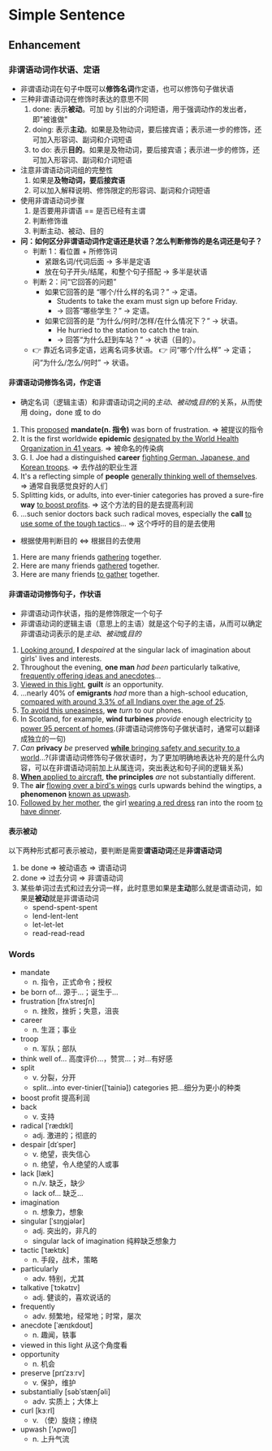 # Simple Sentence

## Enhancement

### 非谓语动词作状语、定语

- 非谓语动词在句子中既可以**修饰名词**作定语，也可以修饰句子做状语
- 三种非谓语动词在修饰时表达的意思不同
    1. done: 表示**被动**。可加 by 引出的介词短语，用于强调动作的发出者，即"被谁做"
    2. doing: 表示**主动**。如果是及物动词，要后接宾语；表示进一步的修饰，还可加入形容词、副词和介词短语
    3. to do: 表示**目的**。如果是及物动词，要后接宾语；表示进一步的修饰，还可加入形容词、副词和介词短语
- 注意非谓语动词词组的完整性
    1. 如果是**及物动词，要后接宾语**
    2. 可以加入解释说明、修饰限定的形容词、副词和介词短语
- 使用非谓语动词步骤
    1. 是否要用非谓语 == 是否已经有主谓
    2. 判断修饰谁
    3. 判断主动、被动、目的
- **问：如何区分非谓语动词作定语还是状语？怎么判断修饰的是名词还是句子？**
    - 判断 1：看位置 + 所修饰词
        - 紧跟名词/代词后面 → 多半是定语
        - 放在句子开头/结尾，和整个句子搭配 → 多半是状语
    - 判断 2：问“它回答的问题”
        - 如果它回答的是 “哪个/什么样的名词？” → 定语。
            - Students to take the exam must sign up before Friday.
            - → 回答“哪些学生？” → 定语。
        - 如果它回答的是 “为什么/何时/怎样/在什么情况下？” → 状语。
            - He hurried to the station to catch the train.
            - → 回答“为什么赶到车站？” → 状语（目的）。
    - 👉 靠近名词多定语，远离名词多状语。
👉 问“哪个/什么样” → 定语；问“为什么/怎么/何时” → 状语。

#### 非谓语动词修饰名词，作定语

- 确定名词（逻辑主语）和非谓语动词之间的*主动*、*被动*或*目的*的关系，从而使用 doing，done 或 to do

1. This <u>proposed</u> **mandate(n. 指令)** was born of frustration. => 被提议的指令
2. It is the first worldwide **epidemic** <u>designated by the World Health Organization in 41 years</u>. => 被命名的传染病
3. G. I. Joe had a distinguished **career** <u>fighting German, Japanese, and Korean troops</u>. => 去作战的职业生涯
4. It's a reflecting simple of **people** <u>generally thinking well of themselves</u>. => 通常自我感觉良好的人们
5. Splitting kids, or adults, into ever-tinier categories has proved a sure-fire **way** <u>to boost profits</u>. => 这个方法的目的是去提高利润
6. ...such senior doctors back such radical moves, especially the **call** <u>to use some of the tough tactics</u>... => 这个呼吁的目的是去使用
 
- 根据使用判断目的 <=> 根据目的去使用

1. Here are many friends <u>gathering</u> together.
2. Here are many friends <u>gathered</u> together.
3. Here are many friends <u>to gather</u> together.

#### 非谓语动词修饰句子，作状语

- 非谓语动词作状语，指的是修饰限定一个句子
- 非谓语动词的逻辑主语（意思上的主语）就是这个句子的主语，从而可以确定非谓语动词表示的是*主动*、*被动*或*目的*

1. <u>Looking around</u>, **I** *despaired* at the singular lack of imagination about girls' lives and interests.
2. Throughout the evening, **one man** *had been* particularly talkative, <u>frequently offering ideas and anecdotes</u>...
3. <u>Viewed in this light</u>, **guilt** *is* an opportunity.
4. ...nearly 40% of **emigrants** *had* more than a high-school education, <u>compared with around 3.3% of all Indians over the age of 25</u>.
5. <u>To avoid this uneasiness</u>, **we** *turn* to our phones.
6. In Scotland, for example, **wind turbines** *provide* enough electricity <u>to power 95 percent of homes</u>.(非谓语动词修饰句子做状语时，通常可以翻译成独立的一句)
7. *Can* **privacy** *be* preserved <u>**while** bringing safety and security to a world</u>...?(非谓语动词修饰句子做状语时，为了更加明确地表达补充的是什么内容，可以在非谓语动词前加上从属连词，突出表达和句子间的逻辑关系)
8. <u>**When** applied to aircraft</u>, **the principles** *are* not substantially different.
9. The **air** <u>flowing over a bird's wings</u> curls upwards behind the wingtips, a **phenomenon** <u>known as upwash</u>.
10. <u>Followed by her mother</u>, the girl <u>wearing a red dress</u> ran into the room <u>to have dinner</u>.

#### 表示被动

以下两种形式都可表示被动，要判断是需要**谓语动词**还是**非谓语动词**

1. be done => 被动语态 => 谓语动词
2. done => 过去分词 => 非谓语动词
3. 某些单词过去式和过去分词一样，此时意思如果是**主动**那么就是谓语动词，如果是**被动**就是非谓语动词
    - spend-spent-spent
    - lend-lent-lent
    - let-let-let
    - read-read-read

### Words

- mandate
    - n. 指令，正式命令；授权
- be born of... 源于...；诞生于...
- frustration [frʌˈstreɪʃn]
    - n. 挫败，挫折；失意，沮丧
- career
    - n. 生涯；事业
- troop
    - n. 军队；部队
- think well of... 高度评价...，赞赏...；对...有好感
- split
    - v. 分裂，分开
    - split...into ever-tinier([ˈtainiə]) categories 把...细分为更小的种类
- boost profit 提高利润
- back
    - v. 支持
- radical [ˈrædɪkl]
    - adj. 激进的；彻底的
- despair [dɪˈsper]
    - v. 绝望，丧失信心
    - n. 绝望，令人绝望的人或事
- lack [læk] 
    - n./v. 缺乏，缺少
    - lack of... 缺乏...
- imagination
    - n. 想象力，想象
- singular [ˈsɪŋɡjələr]
    - adj. 突出的，非凡的
    - singular lack of imagination 纯粹缺乏想象力
- tactic [ˈtæktɪk]
    - n. 手段，战术，策略
- particularly
    - adv. 特别，尤其
- talkative [ˈtɔkətɪv]
    - adj. 健谈的，喜欢说话的
- frequently
    - adv. 频繁地，经常地；时常，屡次
- anecdote [ˈænɪkdoʊt]
    - n. 趣闻，轶事
- viewed in this light 从这个角度看
- opportunity
    - n. 机会
- preserve [prɪˈzɜːrv]
    - v. 保护，维护
- substantially [səbˈstænʃəli]
    - adv. 实质上；大体上
- curl [kɜːrl]
    - v. （使）旋绕；缭绕
- upwash ['ʌpwɒʃ]
    - n. 上升气流

